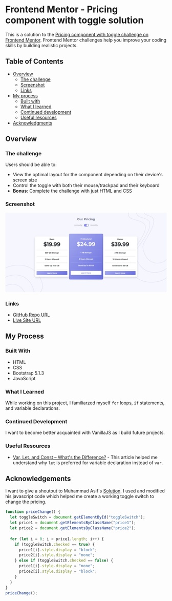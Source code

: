 # Frontend Mentor - Pricing component with toggle solution

This is a solution to the [Pricing component with toggle challenge on Frontend Mentor](https://www.frontendmentor.io/challenges/pricing-component-with-toggle-8vPwRMIC). Frontend Mentor challenges help you improve your coding skills by building realistic projects.  

## Table of Contents

- [Overview](#overview)
  - [The challenge](#the-challenge)
  - [Screenshot](#screenshot)
  - [Links](#links)
- [My process](#my-process)
  - [Built with](#built-with)
  - [What I learned](#what-i-learned)
  - [Continued development](#continued-development)
  - [Useful resources](#useful-resources)
- [Acknowledgments](#acknowledgments)


## Overview 

### The challenge

Users should be able to:

- View the optimal layout for the component depending on their device's screen size
- Control the toggle with both their mouse/trackpad and their keyboard
- **Bonus**: Complete the challenge with just HTML and CSS

### Screenshot

![Pricing Component Page](images/pricing-component.jpg)

### Links

- [GitHub Repo URL](https://github.com/adrvnc/pricing-component)
- [Live Site URL](https://adrvnc.github.io/pricing-component/)

## My Process


### Built With 

- HTML 
- CSS
- Bootstrap 5.1.3
- JavaScript 
### What I Learned 

While working on this project, I familiarzed myself `for` loops, `if` statements, and variable declarations.

### Continued Development 

I want to become better acquainted with VanillaJS as I build future projects. 


### Useful Resources 

 - [Var, Let, and Const – What's the Difference?](https://www.freecodecamp.org/news/var-let-and-const-whats-the-difference/) - This article helped me understand why `let` is preferred for variable declaration instead of `var`. 
## Acknowledgements

I want to give a shoutout to Muhammad Asif's [Solution](https://codeconvey.com/pricing-table-with-css-switch-toggle/).
I used and modified his javascript code which helped me create a 
working toggle switch to change the pricing. 

```js
function priceChange() {
  let toggleSwitch = document.getElementById("toggleSwitch");
  let price1 = document.getElementsByClassName("price1");
  let price2 = document.getElementsByClassName("price2");

  for (let i = 0; i < price1.length; i++) {
    if (toggleSwitch.checked == true) {
      price1[i].style.display = "block";
      price2[i].style.display = "none";
    } else if (toggleSwitch.checked == false) {
      price1[i].style.display = "none";
      price2[i].style.display = "block";
    }
  }
}
priceChange();
``` 

